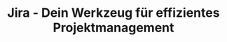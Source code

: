 ---
title: Jira - Dein Werkzeug für effizientes Projektmanagement
name: "Jira"
category: collaboration
description: Entdecke Jira, das leistungsstarke Werkzeug, um deine Projekte effizient zu planen, verfolgen und verwalten. Unsere Jira-Experten unterstützen dich bei deinem Projektmanagement.
ctaLabel: "Jetzt starten"
benefits:
  - title: "Effizientes Projektmanagement"
    description: "Mit Jira kannst du Projekte effizient planen, verfolgen und verwalten, sodass du stets den Überblick behältst."
    icon: "mdi:lightbulb-on-outline"
  - title: "Anpassbare Workflows"
    description: "Passe Jira an deine individuellen Anforderungen an, indem du Workflows und Prozesse nach Bedarf gestaltest."
    icon: "mdi:file-cog-outline"
  - title: "Echtzeit-Zusammenarbeit"
    description: "Arbeite in Echtzeit mit deinem Team zusammen, teile Informationen und aktualisiere Aufgaben und Fortschritte gemeinsam."
    icon: "mdi:account-multiple-check-outline"
  - title: "Umfangreiche Integrationen"
    description: "Jira lässt sich nahtlos in andere Tools und Dienste integrieren, um deine Arbeitsabläufe zu optimieren."
    icon: "mdi:hexagon-multiple"
  - title: "Leistungsstarke Berichterstellung"
    description: "Erstelle aussagekräftige Berichte und Analysen, um fundierte Entscheidungen auf Grundlage von Daten zu treffen."
    icon: "mdi:chart-areaspline"
  - title: "Skalierbarkeit"
    description: "Egal ob du ein Einzelunternehmer oder ein großes Unternehmen bist, Jira ist skalierbar und wächst mit deinem Projekt."
    icon: "mdi:arrow-expand-all"

whyChooseTool:
  eyebrow: "Warum Jira?"
  heading: "Das ultimative Werkzeug für Projektmanagement"
  advantages: "Erfahre, warum Jira die optimale Wahl für dein Projektmanagement ist und welche Vorteile es bietet."
  useCases:
    - title: "Agiles Projektmanagement"
      description: "Nutze Jira, um agile Projekte zu planen und zu verfolgen, und profitiere von Anpassungsfähigkeit und Flexibilität."
      icon: "mdi:check-bold"
      link: "https://www.atlassian.com/agile"
    - title: "IT-Service-Management (ITSM)"
      description: "Jira unterstützt effektives IT-Service-Management, indem es Störungsmeldungen und Anfragen effizient bearbeitet."
      icon: "mdi:cog"
      link: "https://www.atlassian.com/software/jira/service-management"
    - title: "Produktentwicklung"
      description: "Steigere die Effizienz deiner Produktentwicklung und behalte den Überblick über den Entwicklungsprozess."
      icon: "mdi:hammer-wrench"
      link: "https://www.atlassian.com/software/jira"
    - title: "Marketingprojekte"
      description: "Verwalte Marketingprojekte und Kampagnen in Jira, um Aufgaben und Fortschritte zu koordinieren."
      icon: "mdi:megaphone"
      link: "https://www.atlassian.com/software/jira"
    - title: "Projekte im Bauwesen"
      description: "Optimiere Bauprojekte, indem du Ressourcen und Arbeitsabläufe effizient koordinierst."
      icon: "mdi:construction"
      link: "https://www.atlassian.com/software/jira"
    - title: "Forschungs- und Entwicklungsprojekte"
      description: "Nutze Jira, um komplexe Forschungs- und Entwicklungsprojekte erfolgreich zu planen und umzusetzen."
      icon: "mdi:beaker"
      link: "https://www.atlassian.com/software/jira"
    - title: "Eventmanagement"
      description: "Veranstaltungsplanung leicht gemacht - koordiniere Events und Konferenzen mühelos mit Jira."
      icon: "mdi:ticket"
      link: "https://www.atlassian.com/software/jira"
    - title: "Projekte im Gesundheitswesen"
      description: "Optimiere den Workflow im Gesundheitswesen und verwalte Patientendaten sicher und effizient."
      icon: "mdi:stethoscope"
      link: "https://www.atlassian.com/software/jira"

ctaSection:
  actionCall: "Bereit, Jira für dein Projektmanagement zu nutzen? Starte jetzt!"
  actionLabel: "Jetzt starten"

faq:
  heading: "Häufig gestellte Fragen zu Jira"
  questions:
    - question: "Was ist Jira?"
      answer: "Jira ist ein leistungsstarkes Werkzeug für Projektmanagement, das die Planung, Verfolgung und Verwaltung von Projekten erleichtert."
    - question: "Wie unterscheidet sich Jira von anderen Projektmanagement-Tools?"
      answer: "Jira zeichnet sich durch seine Anpassbarkeit, umfangreichen Funktionen und Integrationen sowie eine aktive Community aus."
    - question: "Kann ich Jira für agile Projekte verwenden?"
      answer: "Ja, Jira ist besonders gut für agiles Projektmanagement geeignet und bietet Scrum- und Kanban-Boards."
    - question: "Gibt es Schulungen und Unterstützung für Jira?"
      answer: "Ja, es stehen Schulungen und professionelle Unterstützungsdienste zur Verfügung, um das Beste aus Jira herauszuholen."
    - question: "Welche Integrationen sind für Jira verfügbar?"
      answer: "Jira bietet eine breite Palette von Integrationen, darunter für Entwicklungs- und Business-Tools."
    - question: "Kann Jira von Einzelpersonen genutzt werden?"
      answer: "Ja, Jira ist für Einzelpersonen ebenso geeignet wie für große Teams und Unternehmen."
    - question: "Wie erhalte ich Unterstützung von der Jira-Community?"
      answer: "Die Jira-Community ist aktiv und hilft gerne bei Fragen und Problemen. Das [offizielle Forum](https://community.atlassian.com/) ist eine gute Anlaufstelle."
    - question: "Kann ich Jira für IT-Service-Management (ITSM) verwenden?"
      answer: "Ja, Jira bietet umfassende Funktionen für ITSM und das effiziente Bearbeiten von Störungsmeldungen und Anfragen."
    - question: "Wie sichere ich meine Daten in Jira?"
      answer: "Atlassian bietet Sicherheitsmaßnahmen und bewährte Verfahren, um deine Daten in Jira zu schützen."
    - question: "Welche Branchen nutzen Jira?"
      answer: "Jira wird in verschiedenen Branchen eingesetzt, darunter Softwareentwicklung, Gesundheitswesen, Bildung und mehr."
---